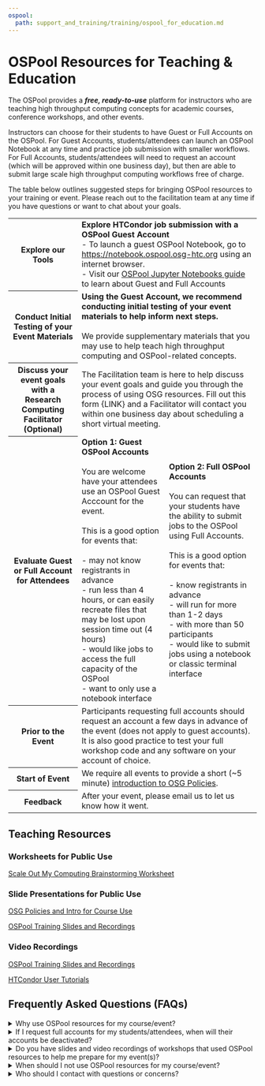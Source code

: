 ```yaml
---
ospool:
  path: support_and_training/training/ospool_for_education.md
---
```


OSPool Resources for Teaching & Education
====================================

The OSPool provides a ***free, ready-to-use*** platform for instructors who are teaching high throughput computing concepts for academic courses, conference workshops, and other events. 

Instructors can choose for their students to have Guest or Full Accounts on the OSPool. For Guest Accounts, students/attendees can launch an OSPool Notebook at any time and practice job submission with smaller workflows. For Full Accounts, students/attendees will need to request an account (which will be approved within one business day), but then are able to submit large scale high throughput computing workflows free of charge. 

The table below outlines suggested steps for bringing OSPool resources to your training or event. Please reach out to the facilitation team at any time if you have questions or want to chat about your goals.

<table>
  <tr>
      <th>Explore our Tools</th>
      <td colspan="2"><b>Explore HTCondor job submission with a OSPool Guest Account</b>
        <br>
        - To launch a guest OSPool Notebook, go to <a href="https://notebook.ospool.osg-htc.org">https://notebook.ospool.osg-htc.org</a> using an internet browser. 
        <br>
        - Visit our <a href="https://portal.osg-htc.org/documentation/htc_workloads/submitting_workloads/jupyter/">OSPool Jupyter Notebooks guide</a> to learn about Guest and Full Accounts
        <br>
      </td>
  </tr>
  <tr>
      <th>Conduct Initial Testing of your Event Materials</th>
      <td colspan="2"><b>Using the Guest Account, we recommend conducting initial testing of your event materials to help inform next steps.</b>
        <br>
        <br>
         We provide supplementary materials that you may use to help teach high throughput computing and OSPool-related concepts.  
      </td>
  </tr>
  <tr>
    <th>Discuss your event goals with a Research Computing Facilitator (Optional)</th>
    <td colspan="2">The Facilitation team is here to help discuss your event goals and guide you through the process of using OSG resources. Fill out this form {LINK} and a Facilitator will contact you within one business day about scheduling a short virtual meeting.
    </td>
  </tr>
  <tr>
    <th>Evaluate Guest or Full Account for Attendees</th>
    <td><b>Option 1: Guest OSPool Accounts</b>
      <br>
      <br>
      You are welcome have your attendees use an OSPool Guest Acccount for the event.
      <br>
      <br>
      This is a good option for events that:
      <br>
      <br>
      - may not know registrants in advance 
      <br>
      - run less than 4 hours, or can easily recreate files that may be lost upon session time out (4 hours)
      <br>
      - would like jobs to access the full capacity of the OSPool
      <br>
      - want to only use a notebook interface
    </td>
        <td><b>Option 2: Full OSPool Accounts</b>
      <br>
      <br>
      You can request that your students have the ability to submit jobs to the OSPool using Full Accounts. 
      <br>
      <br>
      This is a good option for events that:
      <br>
      <br>
      - know registrants in advance 
      <br>
      - will run for more than 1-2 days
      <br>
      - with more than 50 participants
      <br>
      - would like to submit jobs using a notebook or classic terminal interface
    </td>
  </tr>
  <tr>
    <th>Prior to the Event</th>
    <td colspan="2"> 
      Participants requesting full accounts should request an account a few days in advance of the event (does not apply to guest accounts). It is also good practice to test your full workshop code and any software on your account of choice. 
    </td>
  </tr>
    <th>Start of Event</th>
    <td colspan="2">We require all events to provide a short (~5 minute) <a href="https://docs.google.com/presentation/d/1T-n7CkMKftjglfm2aD6iVCCMMOknbpjP/edit#slide=id.p1">introduction to OSG Policies</a>.</td>
  <tr>
    <th>Feedback</th>
    <td colspan="2">After your event, please email us to let us know how it went.
    </td>
  </tr>
</table>



## Teaching Resources
### Worksheets for Public Use
<a href="https://docs.google.com/presentation/d/1_7d-qW7uRV-lPJ9iYqt8JPVacXYkY0k_aocoFzwXlzY/edit#slide=id.p">Scale Out My Computing Brainstorming Worksheet</a>

### Slide Presentations for Public Use
<a href="https://docs.google.com/presentation/d/1T-n7CkMKftjglfm2aD6iVCCMMOknbpjP/edit#slide=id.p1">OSG Policies and Intro for Course Use</a>

<a href="https://portal.osg-htc.org/documentation/support_and_training/training/osgusertraining/">OSPool Training Slides and Recordings</a>

### Video Recordings
<a href="https://portal.osg-htc.org/documentation/support_and_training/training/osgusertraining/">OSPool Training Slides and Recordings</a>

<a href="https://www.youtube.com/watch?v=oMAvxsFJaw4&list=PLO7gMRGDPNumCuo3pCdRk23GDLNKFVjHn">HTCondor User Tutorials</a>


## Frequently Asked Questions (FAQs)
<details>
<summary>Why use OSPool resources for my course/event?</summary>
  <br>
  OSPool resources provide a free, easy-to-use toolkit for you to use to teach computing concepts at your next course/event. Event attendees do not need 
  an account, but can request continued access to use OSPool resources for their own research.
  <br>
  <br>
  The OSPool staff also offer free assistance with helping you convert an existing workflow to work on the OSPool. We provide guidance about using OSG 
  resources, using HTCondor, and are happy to answer any questions you may have regarding our resources. 
  <br>
</details>

<details>
<summary>If I request full accounts for my students/attendees, when will their accounts be deactivated?</summary>
  <br>
  We work with instructors to choose a date that works well for their event, but typically accounts are deactivated several days after the event 
  completes. If attendees are interested in continuing to use OSPool resources for their research, they can request their account remains active by 
  emailing support@osg-htc.org.
  <br>
</details>


<details>
<summary>Do you have slides and video recordings of workshops that used OSPool resources to help me prepare for my event(s)?</summary>
  <br>
  Yes!
  <br>
  <br>
  We provide hands-on tutorial materials for topics such as running common software or workflows on the OSPool (e.g., python, R, MATLAB, bioinformatic   
  workflows), recordings of tutorials and introductory materials, presentation slides, and other materials. Some of the materials are linked under the 
  Teaching Resources section above.
</details>


<details>
<summary>When should I not use OSPool resources for my course/event?</summary>
  <br>
  Events are typically bound by the same limitations as regular users/jobs. This means that any event needing to use licensed software or submit
  individual multi-core jobs or jobs running longer than 20 hours may not be a good fit for our system.
  <br>
</details>

<details>
<summary>Who should I contact with questions or concerns?</summary>
  <br>
  The OSG Research Computing Facilitation Team is happy to answer any questions or concerns you may have about using OSPool resources for your event(s). Please direct questions to support@osg-htc.org. A Facilitator will respond within one business day. 
  <br>
</details>


